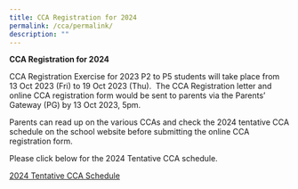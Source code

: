 ```yaml
---
title: CCA Registration for 2024
permalink: /cca/permalink/
description: ""
---
```

**CCA Registration for 2024**

CCA Registration Exercise for 2023 P2 to P5 students will take place from 13 Oct 2023 (Fri) to 19 Oct 2023 (Thu).  The CCA Registration letter and online CCA registration form would be sent to parents via the Parents’ Gateway (PG) by 13 Oct 2023, 5pm. 

Parents can read up on the various CCAs and check the 2024 tentative CCA schedule on the school website before submitting the online CCA registration form.

Please click below for the 2024 Tentative CCA schedule.

[2024 Tentative CCA Schedule](/files/tentative%20cca%20schedule%202024_10%20oct%202023.pdf)